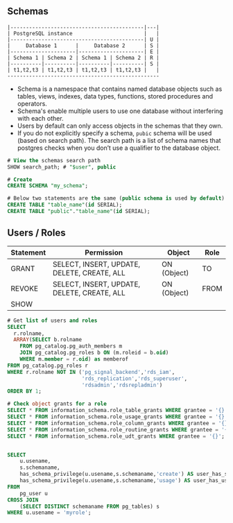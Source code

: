 ## Schemas

```
|-------------------------------------------|---|
| PostgreSQL instance                       |   |
|-------------------------------------------| U |
|     Database 1      |     Database 2      | S |
|---------------------|---------------------| E |
| Schema 1 | Schema 2 | Schema 1 | Schema 2 | R |
|----------|----------|----------|----------| S |
| t1,t2,t3 | t1,t2,t3 | t1,t2,t3 | t1,t2,t3 |   |
-------------------------------------------------
```

- Schema is a namespace that contains named database objects such as tables, views, indexes, data types, functions, stored procedures and operators. 
- Schema's enable multiple users to use one database without interfering with each other. 
- Users by default can only access objects in the schemas that they own. 
- If you do not explicitly specify a schema, `pubic` schema will be used (based on search path). The search path is a list of schema names that postgres checks when you don’t use a qualifier to the database object. 

```sql
# View the schemas search path
SHOW search_path; # "$user", public
```

```sql
# Create
CREATE SCHEMA "my_schema";

# Below two statements are the same (public schema is used by default) 
CREATE TABLE "table_name"(id SERIAL);
CREATE TABLE "public"."table_name"(id SERIAL);
```

## Users / Roles

| Statement | Permission | Object | Role |  
| --------- | ---------- | ------ | ---- |
| GRANT     | SELECT, INSERT, UPDATE, DELETE, CREATE, ALL | ON (Object) | TO |
| REVOKE    | SELECT, INSERT, UPDATE, DELETE, CREATE, ALL | ON (Object) | FROM |
| SHOW      | 

```sql
# Get list of users and roles
SELECT
  r.rolname, 
  ARRAY(SELECT b.rolname
    FROM pg_catalog.pg_auth_members m
    JOIN pg_catalog.pg_roles b ON (m.roleid = b.oid)
    WHERE m.member = r.oid) as memberof
FROM pg_catalog.pg_roles r
WHERE r.rolname NOT IN ('pg_signal_backend','rds_iam',
                        'rds_replication','rds_superuser',
                        'rdsadmin','rdsrepladmin')
ORDER BY 1;

# Check object grants for a role
SELECT * FROM information_schema.role_table_grants WHERE grantee = '{}';
SELECT * FROM information_schema.role_usage_grants WHERE grantee = '{}';
SELECT * FROM information_schema.role_column_grants WHERE grantee = '{}';
SELECT * FROM information_schema.role_routine_grants WHERE grantee = '{}';
SELECT * FROM information_schema.role_udt_grants WHERE grantee = '{}';


SELECT
    u.usename,
    s.schemaname,
    has_schema_privilege(u.usename,s.schemaname,'create') AS user_has_select_permission,
    has_schema_privilege(u.usename,s.schemaname,'usage') AS user_has_usage_permission
FROM
    pg_user u
CROSS JOIN
    (SELECT DISTINCT schemaname FROM pg_tables) s
WHERE u.usename = 'myrole';
```











